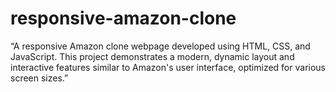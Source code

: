 # responsive-amazon-clone
“A responsive Amazon clone webpage developed using HTML, CSS, and JavaScript. This project demonstrates a modern, dynamic layout and interactive features similar to Amazon's user interface, optimized for various screen sizes.”
